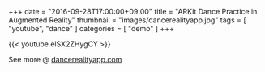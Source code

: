 +++
date = "2016-09-28T17:00:00+09:00"
title = "ARKit Dance Practice in Augmented Reality"
thumbnail = "images/dancerealityapp.jpg" 
tags = [ "youtube", "dance" ]
categories = [ "demo" ]
+++

{{< youtube elSX2ZHygCY >}}

See more @ [dancerealityapp.com](dancerealityapp.com)